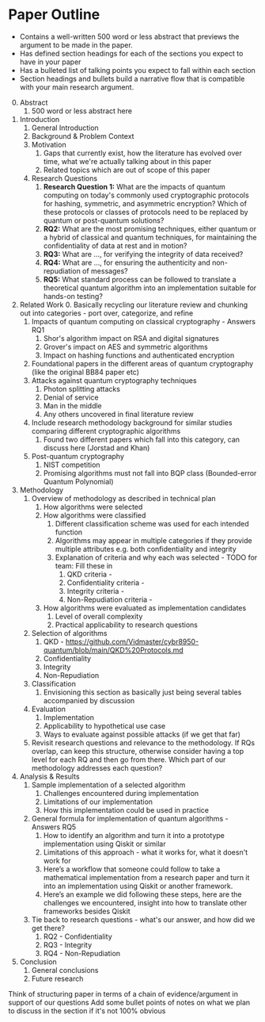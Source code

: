 # Paper Outline
- Contains a well-written 500 word or less abstract that previews the argument to be made in the paper.
- Has defined section headings for each of the sections you expect to have in your paper
- Has a bulleted list of talking points you expect to fall within each section
- Section headings and bullets build a narrative flow that is compatible with your main research argument.

0. Abstract
    1. 500 word or less abstract here
1. Introduction
    1. General Introduction
    2. Background & Problem Context
    3. Motivation
        1. Gaps that currently exist, how the literature has evolved over time, what we're actually talking about in this paper
        2. Related topics which are out of scope of this paper
    4. Research Questions
        1. **Research Question 1:** What are the impacts of quantum computing on today's commonly used cryptographic protocols for hashing, symmetric, and asymmetric encryption? Which of these protocols or classes of protocols need to be replaced by quantum or post-quantum solutions?
        2. **RQ2:** What are the most promising techniques, either quantum or a hybrid of classical and quantum techniques, for maintaining the confidentiality of data at rest and in motion?
        3. **RQ3:** What are ..., for verifying the integrity of data received?
        4. **RQ4:** What are ..., for ensuring the authenticity and non-repudiation of messages?
        5. **RQ5:** What standard process can be followed to translate a theoretical quantum algorithm into an implementation suitable for hands-on testing?
2. Related Work
    0. Basically recycling our literature review and chunking out into categories - port over, categorize, and refine
    1. Impacts of quantum computing on classical cryptography - Answers RQ1
        1. Shor's algorithm impact on RSA and digital signatures
        2. Grover's impact on AES and symmetric algorithms
        3. Impact on hashing functions and authenticated encryption
    2. Foundational papers in the different areas of quantum cryptography (like the original BB84 paper etc)
    3. Attacks against quantum cryptography techniques
        1. Photon splitting attacks
        2. Denial of service
        3. Man in the middle
        4. Any others uncovered in final literature review
    4. Include research methodology background for similar studies comparing different cryptographic algorithms
        1. Found two different papers which fall into this category, can discuss here (Jorstad and Khan)
    5. Post-quantum cryptography
        1. NIST competition
        2. Promising algorithms must not fall into BQP class (Bounded-error Quantum Polynomial)
3. Methodology
    1. Overview of methodology as described in technical plan
        1. How algorithms were selected
        2. How algorithms were classified
            1. Different classification scheme was used for each intended function
            2. Algorithms may appear in multiple categories if they provide multiple attributes e.g. both confidentiality and integrity
            3. Explanation of criteria and why each was selected - TODO for team: Fill these in
                1. QKD criteria -
                2. Confidentiality criteria -
                3. Integrity criteria -
                4. Non-Repudiation criteria -
        3. How algorithms were evaluated as implementation candidates
            1. Level of overall complexity
            2. Practical applicability to research questions
    2. Selection of algorithms
        1. QKD - https://github.com/Vidmaster/cybr8950-quantum/blob/main/QKD%20Protocols.md
        2. Confidentiality
        3. Integrity
        4. Non-Repudiation
    3. Classification
        1. Envisioning this section as basically just being several tables accompanied by discussion
    4. Evaluation
        1. Implementation
        2. Applicability to hypothetical use case
        3. Ways to evaluate against possible attacks (if we get that far)
    5. Revisit research questions and relevance to the methodology. If RQs overlap, can keep this structure, otherwise consider having a top level for each RQ and then go from there. Which part of our methodology addresses each question?
4. Analysis & Results
    1. Sample implementation of a selected algorithm
        1. Challenges encountered during implementation
        2. Limitations of our implementation
        3. How this implementation could be used in practice
    2. General formula for implementation of quantum algorithms - Answers RQ5
        1. How to identify an algorithm and turn it into a prototype implementation using Qiskit or similar
        2. Limitations of this approach - what it works for, what it doesn't work for
        3. Here’s a workflow that someone could follow to take a mathematical implementation from a research paper and turn it into an implementation using Qiskit or another framework.
        4. Here’s an example we did following these steps, here are the challenges we encountered, insight into how to translate other frameworks besides Qiskit
    3. Tie back to research questions - what's our answer, and how did we get there?
        1. RQ2 - Confidentiality
        2. RQ3 - Integrity
        3. RQ4 - Non-Repudiation
5. Conclusion
    1. General conclusions
    2. Future research

Think of structuring paper in terms of a chain of evidence/argument in support of our questions
Add some bullet points of notes on what we plan to discuss in the section if it's not 100% obvious
